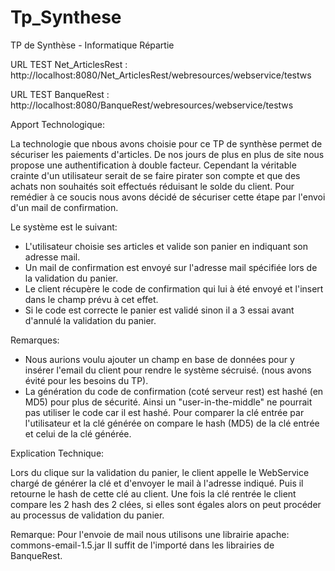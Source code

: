 # Tp_Synthese
TP de Synthèse - Informatique Répartie

URL TEST Net_ArticlesRest : http://localhost:8080/Net_ArticlesRest/webresources/webservice/testws

URL TEST BanqueRest : http://localhost:8080/BanqueRest/webresources/webservice/testws

Apport Technologique:

La technologie que nbous avons choisie pour ce TP de synthèse permet de sécuriser les paiements d'articles. De nos jours de plus en plus de site nous propose une authentification à double facteur. Cependant la véritable crainte d'un utilisateur serait de se faire pirater son compte et que des achats non souhaités soit effectués réduisant le solde du client. Pour remédier à ce soucis nous avons décidé de sécuriser cette étape par l'envoi d'un mail de confirmation.

Le système est le suivant: 
- L'utilisateur choisie ses articles et valide son panier en indiquant son adresse mail.
- Un mail de confirmation est envoyé sur l'adresse mail spécifiée lors de la validation du panier.
- Le client récupère le code de confirmation qui lui à été envoyé et l'insert dans le champ prévu à cet effet.
- Si le code est correcte le panier est validé sinon il a 3 essai avant d'annulé la validation du panier.

Remarques:
- Nous aurions voulu ajouter un champ en base de données pour y insérer l'email du client pour rendre le système sécruisé. (nous avons évité pour les besoins du TP).
- La génération du code de confirmation (coté serveur rest) est hashé (en MD5) pour plus de sécurité. Ainsi un "user-in-the-middle" ne pourrait pas utiliser le code car il est hashé. Pour comparer la clé entrée par l'utilisateur et la clé générée on compare le hash (MD5) de la clé entrée et celui de la clé générée.

Explication Technique:

Lors du clique sur la validation du panier, le client appelle le WebService chargé de générer la clé et d'envoyer le mail à l'adresse indiqué. Puis il retourne le hash de cette clé au client. Une fois la clé rentrée le client compare les 2 hash des 2 clées, si elles sont égales alors on peut procéder au processus de validation du panier.

Remarque: Pour l'envoie de mail nous utilisons une librairie apache:  commons-email-1.5.jar
Il suffit de l'importé dans les librairies de BanqueRest.
